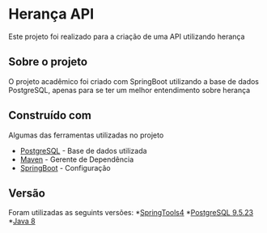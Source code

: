 # Herança API

Este projeto foi realizado para a criação de uma API utilizando herança

## Sobre o projeto

O projeto acadêmico foi criado com SpringBoot utilizando a base de dados PostgreSQL, apenas para se ter um melhor entendimento sobre herança

## Construído com

Algumas das ferramentas utilizadas no projeto

* [PostgreSQL](https://www.postgresql.org/) - Base de dados utilizada
* [Maven](https://maven.apache.org/) - Gerente de Dependência
* [SpringBoot](https://spring.io/) - Configuração

## Versão

Foram utilizadas as seguints versões:
*[SpringTools4](https://spring.io/tools)
*[PostgreSQL 9.5.23](https://www.postgresql.org/)
*[Java 8](https://www.oracle.com/)
